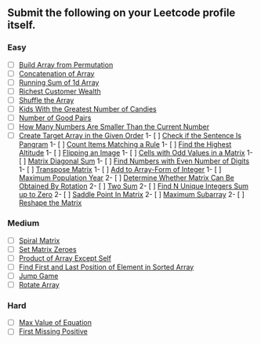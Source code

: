 ## Submit the following on your Leetcode profile itself.

### Easy
- [ ] [Build Array from Permutation](https://leetcode.com/problems/build-array-from-permutation/)
- [ ] [Concatenation of Array](https://leetcode.com/problems/concatenation-of-array/)
- [ ] [Running Sum of 1d Array](https://leetcode.com/problems/running-sum-of-1d-array/)
- [ ] [Richest Customer Wealth](https://leetcode.com/problems/richest-customer-wealth/)
- [ ] [Shuffle the Array](https://leetcode.com/problems/shuffle-the-array/)
- [ ] [Kids With the Greatest Number of Candies](https://leetcode.com/problems/kids-with-the-greatest-number-of-candies/)
- [ ] [Number of Good Pairs](https://leetcode.com/problems/number-of-good-pairs/)
- [ ] [How Many Numbers Are Smaller Than the Current Number](https://leetcode.com/problems/how-many-numbers-are-smaller-than-the-current-number/)
- [ ] [Create Target Array in the Given Order](https://leetcode.com/problems/create-target-array-in-the-given-order/)
1- [ ] [Check if the Sentence Is Pangram](https://leetcode.com/problems/check-if-the-sentence-is-pangram/)
1- [ ] [Count Items Matching a Rule](https://leetcode.com/problems/count-items-matching-a-rule/)
1- [ ] [Find the Highest Altitude](https://leetcode.com/problems/find-the-highest-altitude/)
1- [ ] [Flipping an Image](https://leetcode.com/problems/flipping-an-image/)
1- [ ] [Cells with Odd Values in a Matrix](https://leetcode.com/problems/cells-with-odd-values-in-a-matrix/)
1- [ ] [Matrix Diagonal Sum](https://leetcode.com/problems/matrix-diagonal-sum/)
1- [ ] [Find Numbers with Even Number of Digits](https://leetcode.com/problems/find-numbers-with-even-number-of-digits/)
1- [ ] [Transpose Matrix](https://leetcode.com/problems/transpose-matrix/)
1- [ ] [Add to Array-Form of Integer](https://leetcode.com/problems/add-to-array-form-of-integer/)
1- [ ] [Maximum Population Year](https://leetcode.com/problems/maximum-population-year/)
2- [ ] [Determine Whether Matrix Can Be Obtained By Rotation](https://leetcode.com/problems/determine-whether-matrix-can-be-obtained-by-rotation/)
2- [ ] [Two Sum](https://leetcode.com/problems/two-sum/)
2- [ ] [Find N Unique Integers Sum up to Zero](https://leetcode.com/problems/find-n-unique-integers-sum-up-to-zero/)
2- [ ] [Saddle Point In Matrix](https://leetcode.com/problems/lucky-numbers-in-a-matrix/)
2- [ ] [Maximum Subarray](https://leetcode.com/problems/maximum-subarray/)
2- [ ] [Reshape the Matrix](https://leetcode.com/problems/reshape-the-matrix/)

### Medium
- [ ] [Spiral Matrix](https://leetcode.com/problems/spiral-matrix/)
- [ ] [Set Matrix Zeroes](https://leetcode.com/problems/set-matrix-zeroes/)
- [ ] [Product of Array Except Self](https://leetcode.com/problems/product-of-array-except-self/)
- [ ] [Find First and Last Position of Element in Sorted Array](https://leetcode.com/problems/find-first-and-last-position-of-element-in-sorted-array/)
- [ ] [Jump Game](https://leetcode.com/problems/jump-game/)
- [ ] [Rotate Array](https://leetcode.com/problems/rotate-array/)

### Hard
- [ ] [Max Value of Equation](https://leetcode.com/problems/max-value-of-equation/)
- [ ] [First Missing Positive](https://leetcode.com/problems/first-missing-positive/)
